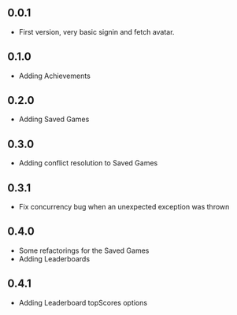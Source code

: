 ## 0.0.1

* First version, very basic signin and fetch avatar.

## 0.1.0

* Adding Achievements

## 0.2.0

* Adding Saved Games

## 0.3.0

* Adding conflict resolution to Saved Games

## 0.3.1

* Fix concurrency bug when an unexpected exception was thrown

## 0.4.0

* Some refactorings for the Saved Games
* Adding Leaderboards

## 0.4.1

* Adding Leaderboard topScores options
